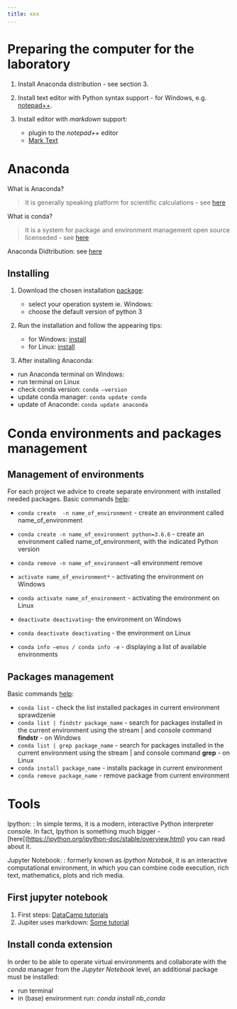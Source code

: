 ```yaml
---
title: xxx
...
```


# Preparing the computer for the laboratory

1. Install Anaconda distribution - see section 3.
2. Install text editor with Python syntax support - for Windows, e.g. [notepad++](https://notepad-plus-plus.org/).
3. Install editor with *markdown* support:

    - plugin to the *notepad++* editor 
    - [Mark Text](https://github.com/marktext/marktext)


# Anaconda 

What is Anaconda?  
   > It is generally speaking platform for scientific calculations - see [here](https://www.anaconda.com/what-is-anaconda/)
    
What is conda?  
   >It is a system for package and environment management open source licenseded - see [here](https://conda.io/docs/)
  
Anaconda Didtribution:  see [here](https://www.anaconda.com/distribution/)


## Installing

1. Download the chosen installation [package](https://www.anaconda.com/download/#download):

    - select your operation system ie. Windows:
    - choose the default version of python 3

2. Run the installation and follow the appearing tips:

    - for Windows: [install](http://docs.anaconda.com/anaconda/install/windows/)
    - for Linux: [install](https://docs.anaconda.com/anaconda/install/linux/)

3. After installing Anaconda:

  - run Anaconda terminal on Windows:
  - run terminal on Linux
  - check conda version:  `conda –version `
  - update conda manager:  `conda update conda  `
  - update of Anaconde:  `conda update anaconda`



# Conda environments and packages management

## Management of environments

For each project we advice to create separate environment with installed needed packages. Basic commands [help]( https://conda.io/docs/user-guide/tasks/manage-environments.html):

   - `conda create  -n name_of_environment` - create an environment called name_of_environment
   - `conda create -n name_of_environment python=3.6.6` - create an environment called name_of_environment, with the indicated Python version
  
   - `conda remove -n name_of_environment` –all environment remove
   - `activate name_of_environment*` - activating the environment on Windows
   - `conda activate name_of_environment` - activating the environment on Linux
   - `deactivate deactivating`- the environment on Windows
   - `conda deactivate deactivating` - the environment on Linux
   - `conda info –envs / conda info -e` - displaying a list of available environments
       

## Packages management

Basic commands [help]( https://conda.io/docs/user-guide/tasks/manage-pkgs.html):

   - `conda list` - check the list installed packages in current environment sprawdzenie  
   - `conda list | findstr package_name` - search for packages installed in the current environment using the stream | and console command **findstr** - on Windows  
   - `conda list | grep package_name` - search for packages installed in the current environment using the stream | and console command **grep** - on Linux  
   - `conda install package_name` - installs package in current environment  
   - `conda remove package_name` - remove package from current environment  



# Tools

Ipython:
  : In simple terms, it is a modern, interactive Python interpreter console. In fact, Ipython is something much bigger - [here[(https://ipython.org/ipython-doc/stable/overview.html) you can read about it.  

Jupyter Notebook:
  : formerly known as *Ipython Notebok*, it is an interactive computational environment, in which you can combine code execution, rich text, mathematics, plots and rich media. 


## First jupyter notebook

1. First steps: [DataCamp tutorials](https://www.datacamp.com/community/tutorials/tutorial-jupyter-notebook)
2. Jupiter uses markdown: [Some tutorial](https://commonmark.org/help/)


## Install conda extension

In order to be able to operate virtual environments and collaborate with the *conda* manager from the *Jupyter Notebook* level, an additional package must be installed:

   - run terminal
   - in (base) environment run: *conda install nb_conda*



